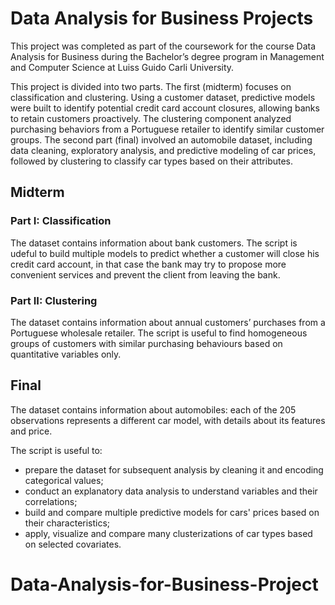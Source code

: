 # Data Analysis for Business Projects
This project was completed as part of the coursework for the course Data Analysis for Business during the Bachelor’s degree program in Management and Computer Science at Luiss Guido Carli University.

This project is divided into two parts. The first (midterm) focuses on classification and clustering. Using a customer dataset, predictive models were built to identify potential credit card account closures, allowing banks to retain customers proactively. The clustering component analyzed purchasing behaviors from a Portuguese retailer to identify similar customer groups. The second part (final) involved an automobile dataset, including data cleaning, exploratory analysis, and predictive modeling of car prices, followed by clustering to classify car types based on their attributes.

## Midterm
### Part I: Classification
The dataset contains information about bank customers. The script is udeful to build multiple models to predict whether a customer will close his credit card account, in that case the bank may try to propose more convenient services and prevent the client from leaving the bank.

### Part II: Clustering
The dataset contains information about annual customers’ purchases from a Portuguese wholesale retailer. The script is useful to find homogeneous groups of customers with similar purchasing behaviours based on quantitative variables only.

## Final
The dataset contains information about automobiles: each of the 205 observations represents a different car model, with details about its features and price.

The script is useful to:
- prepare the dataset for subsequent analysis by cleaning it and encoding categorical values;
- conduct an explanatory data analysis to understand variables and their correlations;
- build and compare multiple predictive models for cars' prices based on their characteristics;
- apply, visualize and compare many clusterizations of car types based on selected covariates.
# Data-Analysis-for-Business-Project

